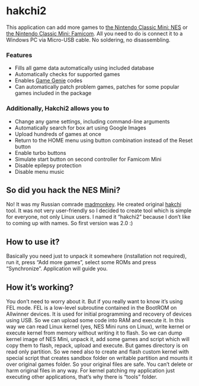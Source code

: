 # hakchi2

This application can add more games to [the Nintendo Classic Mini: NES](https://www.nintendo.co.uk/Misc-/Nintendo-Classic-Mini-Nintendo-Entertainment-System/Nintendo-Classic-Mini-Nintendo-Entertainment-System-1124287.html) or [the Nintendo Classic Mini: Famicom](https://www.nintendo.co.jp/clv). All you need to do is connect it to a Windows PC via Micro-USB cable. No soldering, no disassembling.

### Features
* Fills all game data automatically using included database
* Automatically checks for supported games
* Enables [Game Genie](https://en.wikipedia.org/wiki/Game_Genie) codes
* Can automatically patch problem games, patches for some popular games included in the package

### Additionally, Hakchi2 allows you to
* Change any game settings, including command-line arguments
* Automatically search for box art using Google Images
* Upload hundreds of games at once
* Return to the HOME menu using button combination instead of the Reset button
* Enable turbo buttons
* Simulate start button on second controller for Famicom Mini
* Disable epilepsy protection
* Disable menu music

## So did you hack the NES Mini?
No! It was my Russian сomrade [madmonkey](https://github.com/madmonkey1907). He created original [hakchi](https://github.com/madmonkey1907/hakchi) tool. It was not very user-friendly so I decided to create tool which is simple for everyone, not only Linux users. I named it “hakchi2” because I don’t like to coming up with names. So first version was 2.0 :)

## How to use it?
Basically you need just to unpack it somewhere (installation not required), run it, press “Add more games”, select some ROMs and press “Synchronize”. Application will guide you.

## How it’s working?
You don’t need to worry about it. But if you really want to know it’s using FEL mode. FEL is a low-level subroutine contained in the BootROM on Allwinner devices. It is used for initial programming and recovery of devices using USB. So we can upload some code into RAM and execute it. In this way we can read Linux kernel (yes, NES Mini runs on Linux), write kernel or execute kernel from memory without writing it to flash. So we can dump kernel image of NES Mini, unpack it, add some games and script which will copy them to flash, repack, upload and execute. But games directory is on read only partition. So we need also to create and flash custom kernel with special script that creates sandbox folder on writable partition and mounts it over original games folder. So your original files are safe. You can’t delete or harm original files in any way. For kernel patching my application just executing other applications, that’s why there is “tools” folder.
